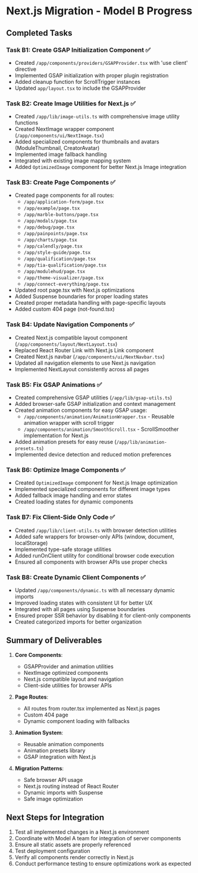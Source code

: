 # Next.js Migration - Model B Progress

## Completed Tasks

### Task B1: Create GSAP Initialization Component ✅
- Created `/app/components/providers/GSAPProvider.tsx` with 'use client' directive
- Implemented GSAP initialization with proper plugin registration
- Added cleanup function for ScrollTrigger instances
- Updated `app/layout.tsx` to include the GSAPProvider

### Task B2: Create Image Utilities for Next.js ✅
- Created `/app/lib/image-utils.ts` with comprehensive image utility functions
- Created NextImage wrapper component (`/app/components/ui/NextImage.tsx`)
- Added specialized components for thumbnails and avatars (ModuleThumbnail, CreatorAvatar)
- Implemented image fallback handling
- Integrated with existing image mapping system
- Added `OptimizedImage` component for better Next.js Image integration

### Task B3: Create Page Components ✅
- Created page components for all routes:
  - `/app/application-form/page.tsx`
  - `/app/example/page.tsx`
  - `/app/marble-buttons/page.tsx`
  - `/app/modals/page.tsx`
  - `/app/debug/page.tsx`
  - `/app/painpoints/page.tsx`
  - `/app/charts/page.tsx`
  - `/app/calendly/page.tsx`
  - `/app/style-guide/page.tsx`
  - `/app/qualification/page.tsx`
  - `/app/tia-qualification/page.tsx`
  - `/app/modulehud/page.tsx`
  - `/app/theme-visualizer/page.tsx`
  - `/app/connect-everything/page.tsx`
- Updated root page.tsx with Next.js optimizations
- Added Suspense boundaries for proper loading states
- Created proper metadata handling with page-specific layouts
- Added custom 404 page (not-found.tsx)

### Task B4: Update Navigation Components ✅
- Created Next.js compatible layout component (`/app/components/layout/NextLayout.tsx`)
- Replaced React Router Link with Next.js Link component
- Created Next.js navbar (`/app/components/ui/NextNavbar.tsx`)
- Updated all navigation elements to use Next.js navigation
- Implemented NextLayout consistently across all pages

### Task B5: Fix GSAP Animations ✅
- Created comprehensive GSAP utilities (`/app/lib/gsap-utils.ts`)
- Added browser-safe GSAP initialization and context management
- Created animation components for easy GSAP usage:
  - `/app/components/animation/AnimationWrapper.tsx` - Reusable animation wrapper with scroll trigger
  - `/app/components/animation/SmoothScroll.tsx` - ScrollSmoother implementation for Next.js
- Added animation presets for easy reuse (`/app/lib/animation-presets.ts`)
- Implemented device detection and reduced motion preferences

### Task B6: Optimize Image Components ✅
- Created `OptimizedImage` component for Next.js Image optimization
- Implemented specialized components for different image types
- Added fallback image handling and error states
- Created loading states for dynamic components

### Task B7: Fix Client-Side Only Code ✅
- Created `/app/lib/client-utils.ts` with browser detection utilities
- Added safe wrappers for browser-only APIs (window, document, localStorage)
- Implemented type-safe storage utilities
- Added runOnClient utility for conditional browser code execution
- Ensured all components with browser APIs use proper checks

### Task B8: Create Dynamic Client Components ✅
- Updated `/app/components/dynamic.ts` with all necessary dynamic imports
- Improved loading states with consistent UI for better UX
- Integrated with all pages using Suspense boundaries
- Ensured proper SSR behavior by disabling it for client-only components
- Created categorized imports for better organization

## Summary of Deliverables

1. **Core Components**:
   - GSAPProvider and animation utilities
   - NextImage optimized components
   - Next.js compatible layout and navigation
   - Client-side utilities for browser APIs

2. **Page Routes**:
   - All routes from router.tsx implemented as Next.js pages
   - Custom 404 page
   - Dynamic component loading with fallbacks

3. **Animation System**:
   - Reusable animation components
   - Animation presets library
   - GSAP integration with Next.js

4. **Migration Patterns**:
   - Safe browser API usage
   - Next.js routing instead of React Router
   - Dynamic imports with Suspense
   - Safe image optimization

## Next Steps for Integration

1. Test all implemented changes in a Next.js environment
2. Coordinate with Model A team for integration of server components
3. Ensure all static assets are properly referenced
4. Test deployment configuration
5. Verify all components render correctly in Next.js
6. Conduct performance testing to ensure optimizations work as expected